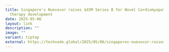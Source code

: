 ```yaml
---
title: Singapore's Nuevocor raises $45M Series B for Novel Cardiomyopathy
  therapy development
date: 2025-05-06
layout: link
description: ""
image: ""
variant: tiptap
external: https://technode.global/2025/05/06/singapores-nuevocor-raises-45m-series-b-for-novel-cardiomyopathy-therapy-development/
---
```


